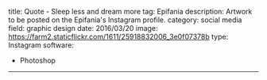 title: Quote - Sleep less and dream more
tag: Epifania
description: Artwork to be posted on the Epifania's Instagram profile.
category: social media
field: graphic design
date: 2016/03/20
image: https://farm2.staticflickr.com/1611/25918832006_3e0f07378b
type: Instagram
software:
- Photoshop
---